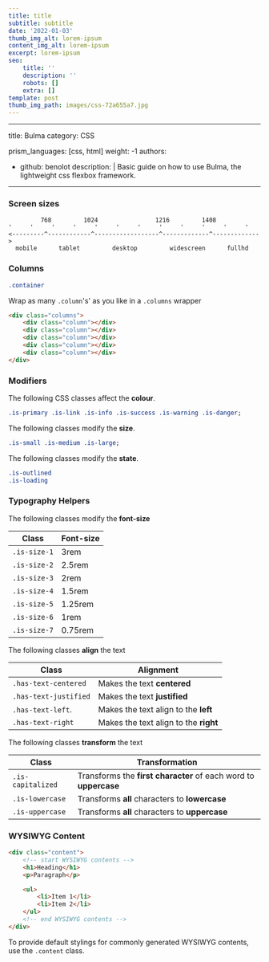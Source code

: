 ```yaml
---
title: title
subtitle: subtitle
date: '2022-01-03'
thumb_img_alt: lorem-ipsum
content_img_alt: lorem-ipsum
excerpt: lorem-ipsum
seo:
    title: ''
    description: ''
    robots: []
    extra: []
template: post
thumb_img_path: images/css-72a655a7.jpg
---
```


---

title: Bulma
category: CSS

prism_languages: [css, html]
weight: -1
authors:

- github: benolot
    description: |
    Basic guide on how to use Bulma, the lightweight css flexbox framework.

---

### Screen sizes

```
         768         1024                1216         1408
'     '     '     '     '     '     '     '     '     '     '     '
<---------^------------^------------------^-------------^------------->
  mobile      tablet         desktop         widescreen      fullhd
```

### Columns

```css
.container
```

Wrap as many `.column`'s' as you like in a `.columns` wrapper

```html
<div class="columns">
    <div class="column"></div>
    <div class="column"></div>
    <div class="column"></div>
    <div class="column"></div>
    <div class="column"></div>
</div>
```

### Modifiers

The following CSS classes affect the **colour**.

```css
.is-primary .is-link .is-info .is-success .is-warning .is-danger;
```

The following classes modify the **size**.

```css
.is-small .is-medium .is-large;
```

The following classes modify the **state**.

```scss
.is-outlined
.is-loading
```

### Typography Helpers

The following classes modify the **font-size**

| Class        | Font-size |
|--------------|-----------|
| `.is-size-1` | 3rem      |
| `.is-size-2` | 2.5rem    |
| `.is-size-3` | 2rem      |
| `.is-size-4` | 1.5rem    |
| `.is-size-5` | 1.25rem   |
| `.is-size-6` | 1rem      |
| `.is-size-7` | 0.75rem   |

The following classes **align** the text

| Class                 | Alignment                             |
|-----------------------|---------------------------------------|
| `.has-text-centered`  | Makes the text **centered**           |
| `.has-text-justified` | Makes the text **justified**          |
| `.has-text-left`.     | Makes the text align to the **left**  |
| `.has-text-right`     | Makes the text align to the **right** |

The following classes **transform** the text

| Class             | Transformation                                                   |
|-------------------|------------------------------------------------------------------|
| `.is-capitalized` | Transforms the **first character** of each word to **uppercase** |
| `.is-lowercase`   | Transforms **all** characters to **lowercase**                   |
| `.is-uppercase`   | Transforms **all** characters to **uppercase**                   |

### WYSIWYG Content

```html
<div class="content">
    <!-- start WYSIWYG contents -->
    <h1>Heading</h1>
    <p>Paragraph</p>

    <ul>
        <li>Item 1</li>
        <li>Item 2</li>
    </ul>
    <!-- end WYSIWYG contents -->
</div>
```

To provide default stylings for commonly generated WYSIWYG contents, use the `.content` class.
